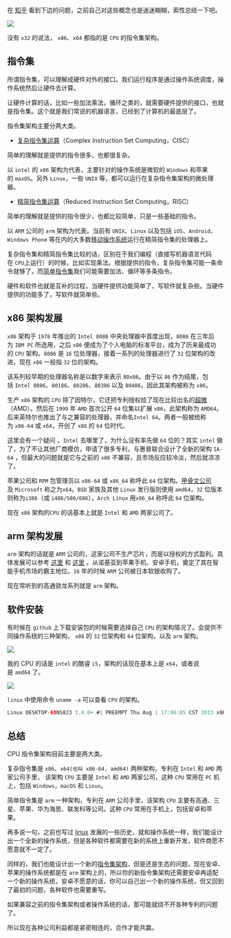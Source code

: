 在 [知乎](https://www.zhihu.com/question/63040129/answer/1070349368) 看到下边的问题，之前自己对这些概念也是迷迷糊糊，索性总结一下吧。

  

![](https://pic4.zhimg.com/80/v2-da9b11d5e08621cfc8dbac940b5325bf_720w.webp)

  

没有 `x32` 的说法， `x86`、`x64` 都指的是 `CPU` 的指令集架构。

## 指令集

所谓指令集，可以理解成硬件对外的接口。我们运行程序是通过操作系统调度，操作系统然后让硬件去计算。

让硬件计算的话，比如一些加法乘法，循环之类的，就需要硬件提供的接口，也就是指令集。这个就是我们常说的机器语言，已经到了计算机的最底层了。

指令集架构主要分两大类。

- [复杂指令集运算](https://zhida.zhihu.com/search?content_id=113276738&content_type=Article&match_order=1&q=%E5%A4%8D%E6%9D%82%E6%8C%87%E4%BB%A4%E9%9B%86%E8%BF%90%E7%AE%97&zhida_source=entity)（Complex Instruction Set Computing，CISC）

简单的理解就是提供的指令很多，也都很复杂。

以 `intel` 的 `x86` 架构为代表，主要针对的操作系统是微软的 `Windows` 和苹果的 `maxOS`。另外 `Linux`，一些 `UNIX` 等，都可以运行在复杂指令集架构的微处理器。

- [精简指令集运算](https://zhida.zhihu.com/search?content_id=113276738&content_type=Article&match_order=1&q=%E7%B2%BE%E7%AE%80%E6%8C%87%E4%BB%A4%E9%9B%86%E8%BF%90%E7%AE%97&zhida_source=entity)（Reduced Instruction Set Computing，RISC）

简单的理解就是提供的指令很少，也都比较简单，只是一些基础的指令。

以 `ARM` 公司的 `arm` 架构为代表。当前有 `UNIX`、`Linux` 以及包括 `iOS`、`Android`、`Windows Phone` 等在内的大多数[移动操作系统](https://zhida.zhihu.com/search?content_id=113276738&content_type=Article&match_order=1&q=%E7%A7%BB%E5%8A%A8%E6%93%8D%E4%BD%9C%E7%B3%BB%E7%BB%9F&zhida_source=entity)运行在精简指令集的处理器上。

复杂指令集和精简指令集比较的话，区别在于我们编程（直接写机器语言代码在 `CPU`上运行）的时候，比如实现乘法。根据提供的指令，复杂指令集可能一条命令就够了，而[简单指令集](https://zhida.zhihu.com/search?content_id=113276738&content_type=Article&match_order=1&q=%E7%AE%80%E5%8D%95%E6%8C%87%E4%BB%A4%E9%9B%86&zhida_source=entity)我们可能需要加法、循环等多条指令。

硬件和软件也就是互补的过程，当硬件提供功能简单了，写软件就复杂些。当硬件提供的功能多了，写软件就简单些。

## x86 架构发展

`x86` 架构于 `1978` 年推出的 `Intel 8086` 中央处理器中首度出现，`8086` 在三年后为 `IBM PC` 所选用，之后 `x86` 便成为了个人电脑的标准平台，成为了历来最成功的 `CPU` 架构。`8086` 是 `16` 位处理器，接着一系列的处理器进行了 `32` 位架构的改进，现在 `x86` 一般指 `32` 位的架构。

该系列较早期的处理器名称是以数字来表示 `80x86`。由于以 `86` 作为结尾，包括 `Intel 8086`、`80186`、`80286`、`80386` 以及 `80486`，因此其架构被称为 `x86`。

生产 `x86` 架构的 `CPU` 除了因特尔，它还把专利授权给了现在比较出名的[超微](https://zhida.zhihu.com/search?content_id=113276738&content_type=Article&match_order=1&q=%E8%B6%85%E5%BE%AE&zhida_source=entity)（AMD）。然后在 `1999` 年 `AMD` 首次公开 `64` 位集以扩展 `x86`，此架构称为 `AMD64`。后来英特尔也推出了与之兼容的处理器，并命名`Intel 64`。两者一般被统称为 `x86-64` 或 `x64`，开创了 `x86` 的 `64` 位时代。

这里会有一个疑问 ，`Intel` 去哪里了，为什么没有率先做 `64` 位的？其实 `intel` 做了，为了不让其他厂商模仿，申请了很多专利，与惠普联合设计了全新的架构 `IA-64` ，但最大的问题就是它与之前的 `x86` 不兼容，且市场反应较冷淡，然后就凉凉了。

苹果公司和 `RPM` 包管理员以 `x86-64` 或 `x86_64` 称呼此 `64` 位架构。[甲骨文公司](https://zhida.zhihu.com/search?content_id=113276738&content_type=Article&match_order=1&q=%E7%94%B2%E9%AA%A8%E6%96%87%E5%85%AC%E5%8F%B8&zhida_source=entity)及 `Microsoft` 称之为`x64`。`BSD` 家族及其他 `Linux` 发行版则使用 `amd64`，`32` 位版本则称为`i386`（或 `i486/586/686`），`Arch Linux` 用`x86_64` 称呼此 `64` 位架构。

现在 `x86` 架构的`CPU` 的话基本上就是 `Intel` 和 `AMD` 两家公司了。

## arm 架构发展

`arm` 架构的话就是 `ARM` 公司的，这家公司不生产芯片，而是以授权的方式盈利。具体发展可以参考 [这里](https://link.zhihu.com/?target=https%3A//dongka.github.io/2018/11/17/cpu/arm%25E4%25BD%2593%25E7%25B3%25BB%25E6%259E%25B6%25E6%259E%2584%25E7%259A%2584%25E5%258F%2591%25E5%25B1%2595/) 和 [这里](https://link.zhihu.com/?target=https%3A//www.eefocus.com/mcu-dsp/409079/r0) 。从诺基亚到苹果手机、安卓手机，奠定了其在智能手机市场的霸主地位。`16` 年的时候 `ARM` 公司被日本软银收购了。

现在常听到的高通骁龙系列就是 `arm` 架构。

## 软件安装

有时候在 `github` 上下载安装包的时候需要选择自己 `CPU` 的架构情况了。会提供不同操作系统的三种架构， `x86` 的 `32` 位架构和 `64` 位架构，以及 `arm` 架构。

  

![](https://pic2.zhimg.com/80/v2-4639c1ad3ceee74cd5fde7dc0b2236b9_720w.webp)

  

我的 CPU 的话是 `intel` 的酷睿 `i5`，架构的话现在基本上是 `x64`，或者说是 `amd64` 了。

  

![](https://pic4.zhimg.com/80/v2-0efa8ad2b5dde489b9297d7dcf31abdd_720w.webp)

  

`linux` 中使用命令 `uname -a` 可以查看 `CPU` 的架构。

```java
Linux DESKTOP-68NS8J3 3.4.0+ #1 PREEMPT Thu Aug 1 17:06:05 CST 2013 x86_64 x86_64 x86_64 GNU/Linux
```

## 总结

CPU 指令集架构目前主要是两大类。

复杂指令集是 `x86`、`x64(也叫 x86-64, amd64)` 两种架构，专利在 `Intel` 和 `AMD` 两家公司手里， 该架构 `CPU` 主要是 `Intel` 和 `AMD` 两家公司，这种 `CPU` 常用在 `PC` 机上，包括 `Windows`，`macOS` 和 `Linux`。

简单指令集是 `arm` 一种架构，专利在 `ARM` 公司手里，该架构 `CPU` 主要有高通、三星、苹果、华为海思、联发科等公司。这种 `CPU` 常用在手机上，包括安卓和苹果。

再多说一句，之前也写过 [linux](https://zhuanlan.zhihu.com/p/66605252) 发展的一些历史，就和操作系统一样，我们能设计出一个全新的操作系统，但是各种软件都需要在新的系统上重新开发，软件商愿不愿意就不一定了。

同样的，我们也能设计出一个新的[指令集架构](https://zhida.zhihu.com/search?content_id=113276738&content_type=Article&match_order=5&q=%E6%8C%87%E4%BB%A4%E9%9B%86%E6%9E%B6%E6%9E%84&zhida_source=entity)，但是还是生态的问题，现在安卓、苹果的操作系统都是在 `arm` 架构上的，所以你的新指令集架构还需要安卓再适配一个新的操作系统，安卓不愿意的话，你可以自己出一个新的操作系统，但又回到了最初的问题，各种软件也需要重写。

如果兼容之前的指令集架构或者操作系统的话，那可能就绕不开各种专利的问题了。

所以现在各种公司利益都是紧密相连的，合作才能共赢。